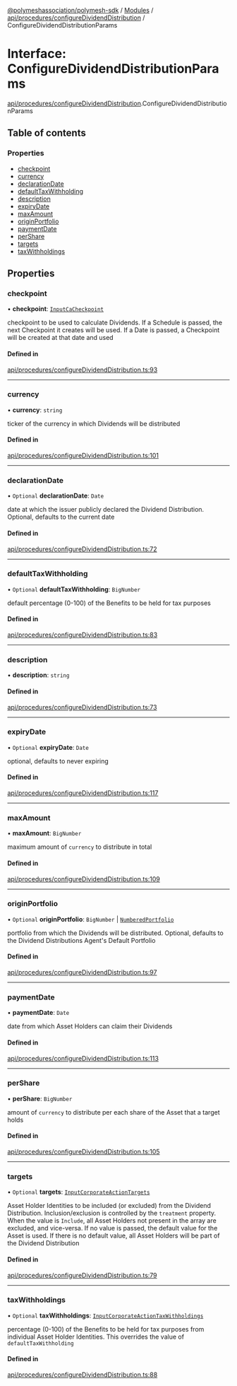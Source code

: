 [@polymeshassociation/polymesh-sdk](../README.md) / [Modules](../modules.md) / [api/procedures/configureDividendDistribution](../modules/api_procedures_configureDividendDistribution.md) / ConfigureDividendDistributionParams

# Interface: ConfigureDividendDistributionParams

[api/procedures/configureDividendDistribution](../modules/api_procedures_configureDividendDistribution.md).ConfigureDividendDistributionParams

## Table of contents

### Properties

- [checkpoint](api_procedures_configureDividendDistribution.ConfigureDividendDistributionParams.md#checkpoint)
- [currency](api_procedures_configureDividendDistribution.ConfigureDividendDistributionParams.md#currency)
- [declarationDate](api_procedures_configureDividendDistribution.ConfigureDividendDistributionParams.md#declarationdate)
- [defaultTaxWithholding](api_procedures_configureDividendDistribution.ConfigureDividendDistributionParams.md#defaulttaxwithholding)
- [description](api_procedures_configureDividendDistribution.ConfigureDividendDistributionParams.md#description)
- [expiryDate](api_procedures_configureDividendDistribution.ConfigureDividendDistributionParams.md#expirydate)
- [maxAmount](api_procedures_configureDividendDistribution.ConfigureDividendDistributionParams.md#maxamount)
- [originPortfolio](api_procedures_configureDividendDistribution.ConfigureDividendDistributionParams.md#originportfolio)
- [paymentDate](api_procedures_configureDividendDistribution.ConfigureDividendDistributionParams.md#paymentdate)
- [perShare](api_procedures_configureDividendDistribution.ConfigureDividendDistributionParams.md#pershare)
- [targets](api_procedures_configureDividendDistribution.ConfigureDividendDistributionParams.md#targets)
- [taxWithholdings](api_procedures_configureDividendDistribution.ConfigureDividendDistributionParams.md#taxwithholdings)

## Properties

### checkpoint

• **checkpoint**: [`InputCaCheckpoint`](../modules/api_entities_Asset_Checkpoints_types.md#inputcacheckpoint)

checkpoint to be used to calculate Dividends. If a Schedule is passed, the next Checkpoint it creates will be used.
  If a Date is passed, a Checkpoint will be created at that date and used

#### Defined in

[api/procedures/configureDividendDistribution.ts:93](https://github.com/PolymathNetwork/polymesh-sdk/blob/31dfa0dc/src/api/procedures/configureDividendDistribution.ts#L93)

___

### currency

• **currency**: `string`

ticker of the currency in which Dividends will be distributed

#### Defined in

[api/procedures/configureDividendDistribution.ts:101](https://github.com/PolymathNetwork/polymesh-sdk/blob/31dfa0dc/src/api/procedures/configureDividendDistribution.ts#L101)

___

### declarationDate

• `Optional` **declarationDate**: `Date`

date at which the issuer publicly declared the Dividend Distribution. Optional, defaults to the current date

#### Defined in

[api/procedures/configureDividendDistribution.ts:72](https://github.com/PolymathNetwork/polymesh-sdk/blob/31dfa0dc/src/api/procedures/configureDividendDistribution.ts#L72)

___

### defaultTaxWithholding

• `Optional` **defaultTaxWithholding**: `BigNumber`

default percentage (0-100) of the Benefits to be held for tax purposes

#### Defined in

[api/procedures/configureDividendDistribution.ts:83](https://github.com/PolymathNetwork/polymesh-sdk/blob/31dfa0dc/src/api/procedures/configureDividendDistribution.ts#L83)

___

### description

• **description**: `string`

#### Defined in

[api/procedures/configureDividendDistribution.ts:73](https://github.com/PolymathNetwork/polymesh-sdk/blob/31dfa0dc/src/api/procedures/configureDividendDistribution.ts#L73)

___

### expiryDate

• `Optional` **expiryDate**: `Date`

optional, defaults to never expiring

#### Defined in

[api/procedures/configureDividendDistribution.ts:117](https://github.com/PolymathNetwork/polymesh-sdk/blob/31dfa0dc/src/api/procedures/configureDividendDistribution.ts#L117)

___

### maxAmount

• **maxAmount**: `BigNumber`

maximum amount of `currency` to distribute in total

#### Defined in

[api/procedures/configureDividendDistribution.ts:109](https://github.com/PolymathNetwork/polymesh-sdk/blob/31dfa0dc/src/api/procedures/configureDividendDistribution.ts#L109)

___

### originPortfolio

• `Optional` **originPortfolio**: `BigNumber` \| [`NumberedPortfolio`](../classes/api_entities_NumberedPortfolio.NumberedPortfolio.md)

portfolio from which the Dividends will be distributed. Optional, defaults to the Dividend Distributions Agent's Default Portfolio

#### Defined in

[api/procedures/configureDividendDistribution.ts:97](https://github.com/PolymathNetwork/polymesh-sdk/blob/31dfa0dc/src/api/procedures/configureDividendDistribution.ts#L97)

___

### paymentDate

• **paymentDate**: `Date`

date from which Asset Holders can claim their Dividends

#### Defined in

[api/procedures/configureDividendDistribution.ts:113](https://github.com/PolymathNetwork/polymesh-sdk/blob/31dfa0dc/src/api/procedures/configureDividendDistribution.ts#L113)

___

### perShare

• **perShare**: `BigNumber`

amount of `currency` to distribute per each share of the Asset that a target holds

#### Defined in

[api/procedures/configureDividendDistribution.ts:105](https://github.com/PolymathNetwork/polymesh-sdk/blob/31dfa0dc/src/api/procedures/configureDividendDistribution.ts#L105)

___

### targets

• `Optional` **targets**: [`InputCorporateActionTargets`](../modules/types.md#inputcorporateactiontargets)

Asset Holder Identities to be included (or excluded) from the Dividend Distribution. Inclusion/exclusion is controlled by the `treatment`
  property. When the value is `Include`, all Asset Holders not present in the array are excluded, and vice-versa. If no value is passed,
  the default value for the Asset is used. If there is no default value, all Asset Holders will be part of the Dividend Distribution

#### Defined in

[api/procedures/configureDividendDistribution.ts:79](https://github.com/PolymathNetwork/polymesh-sdk/blob/31dfa0dc/src/api/procedures/configureDividendDistribution.ts#L79)

___

### taxWithholdings

• `Optional` **taxWithholdings**: [`InputCorporateActionTaxWithholdings`](../modules/types.md#inputcorporateactiontaxwithholdings)

percentage (0-100) of the Benefits to be held for tax purposes from individual Asset Holder Identities.
  This overrides the value of `defaultTaxWithholding`

#### Defined in

[api/procedures/configureDividendDistribution.ts:88](https://github.com/PolymathNetwork/polymesh-sdk/blob/31dfa0dc/src/api/procedures/configureDividendDistribution.ts#L88)
